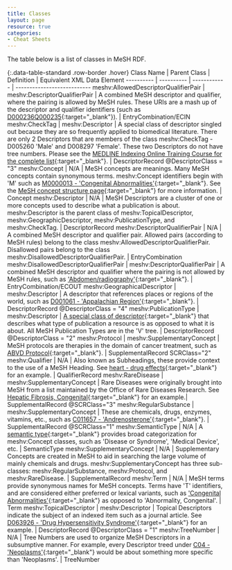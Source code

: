 ```yaml
---
title: Classes
layout: page
resource: true
categories:
- Cheat Sheets
---
```

The table below is a list of classes in MeSH RDF.

{:.data-table-standard .row-border .hover}
Class Name | Parent Class | Definition | Equivalent XML Data Element
---------- | ---------- | ------------ | ---------------------------
meshv:AllowedDescriptorQualifierPair  | meshv:DescriptorQualifierPair | A combined MeSH descriptor and qualifier, where the pairing is allowed by MeSH rules.  These URIs are a mash up of the descriptor and qualifier identifiers  (such as [D000236Q000235](http://id.nlm.nih.gov/mesh/D000236Q000235.html){:target="_blank"}). | EntryCombination/ECIN
meshv:CheckTag | meshv:Descriptor | A special class of descriptor singled out because they are so frequently applied to biomedical literature.  There are only 2 Descriptors that are members of the class meshv:CheckTag - D005260 'Male' and D008297 'Female'.  These two Descriptors do not have tree numbers.  Please see the [MEDLINE Indexing Online Training Course for the complete list](http://www.nlm.nih.gov/bsd/indexing/training/CHK_010.html){:target="_blank"}. |  DescriptorRecord @DescriptorClass = "3"
meshv:Concept | N/A | MeSH concepts are meanings. Many MeSH concepts contain synonymous terms. meshv:Concept identifiers begin with 'M' such as [M0000013 - 'Congenital Abnormalities'](http://id.nlm.nih.gov/mesh/M0000013.html){:target="_blank"}. See the [MeSH concept structure page](http://www.nlm.nih.gov/mesh/concept_structure.html){:target="_blank"} for more information. |  Concept
meshv:Descriptor | N/A | MeSH Descriptors are a cluster of one or more concepts used to describe what a publication is about.  meshv:Descriptor is the parent class of meshv:TopicalDescriptor, meshv:GeographicDescriptor, meshv:PublicationType, and meshv:CheckTag. | DescriptorRecord
meshv:DescriptorQualifierPair | N/A | A combined MeSH descriptor and qualifier pair.  Allowed pairs (according to MeSH rules) belong to the class meshv:AllowedDescriptorQualifierPair.  Disallowed pairs belong to the class meshv:DisallowedDescriptorQualifierPair. | EntryCombination
meshv:DisallowedDescriptorQualifierPair | meshv:DescriptorQualifierPair | A combined MeSH descriptor and qualifier where the pairing is not allowed by MeSH rules, such as ['Abdomen/radiography'](http://id.nlm.nih.gov/mesh/D000005Q000530.html){:target="_blank"}. | EntryCombination/ECOUT
meshv:GeographicalDescriptor | meshv:Descriptor | A descriptor that references places or regions of the world, such as [D001061 - 'Appalachian Region'](http://id.nlm.nih.gov/mesh/D001061.html){:target="_blank"}. |  DescriptorRecord @DescriptorClass = "4"
meshv:PublicationType | meshv:Descriptor | [A special class of descriptor](http://www.nlm.nih.gov/mesh/pubtypes.html){:target="_blank"} that describes what type of publication a resource is as opposed to what it is about. All MeSH Publication Types are in the 'V' tree. | DescriptorRecord @DescriptorClass = "2"
meshv:Protocol | meshv:SupplementaryConcept | MeSH protocols are therapies in the domain of cancer treatment, such as [ABVD Protocol](http://id.nlm.nih.gov/mesh/C104696.html){:target="_blank"}. |  SupplementalRecord SCRClass="2"
meshv:Qualifier | N/A  | Also known as Subheadings, these provide context to the use of a MeSH Heading. See [heart - drug effects](http://id.nlm.nih.gov/mesh/D006321Q000187.html){:target="_blank"} for an example. |  QualifierRecord
meshv:RareDisease | meshv:SupplementaryConcept | Rare Diseases were originally brought into MeSH from a list maintained by the Office of Rare Diseases Research. See [Hepatic Fibrosis, Congenital](http://id.nlm.nih.gov/mesh/C562378.html){:target="_blank"} for an example.| SupplementalRecord @SCRClass="3"
meshv:RegularSubstance | meshv:SupplementaryConcept | These are chemicals, drugs, enzymes, vitamins, etc., such as [C011657 - 'Andrenosterone'](http://id.nlm.nih.gov/mesh/C011657.html){:target="_blank"}.  |  SupplementalRecord @SCRClass="1"
meshv:SemanticType | N/A  | A [semantic type](http://www.nlm.nih.gov/research/umls/META3_current_semantic_types.html){:target="_blank"} provides broad categorization for meshv:Concept classes, such as 'Disease or Syndrome', 'Medical Device', etc.  | SemanticType
meshv:SupplementaryConcept | N/A | Supplementary Concepts are created in MeSH to aid in searching the large volume of mainly chemicals and drugs.  meshv:SupplementaryConcept has three sub-classes: meshv:RegularSubstance, meshv:Protocol, and meshv:RareDisease. | SupplementalRecord
meshv:Term | N/A | MeSH terms provide synonymous names for MeSH concepts.  Terms have 'T' identifiers, and are considered either preferred or lexical variants, such as ['Congenital Abnormalities'](http://id.nlm.nih.gov/mesh/T000029.html){:target="_blank"} as opposed to 'Abnormality, Congenital'. | Term
meshv:TopicalDescriptor | meshv:Descriptor |  Topical Descriptors indicate the subject of an indexed item such as a journal article.  See [D063926 - 'Drug Hypersensitivity Syndrome'](http://id.nlm.nih.gov/mesh/D063926.html){:target="_blank"} for an example. | DescriptorRecord @DescriptorClass = "1"
meshv:TreeNumber | N/A | Tree Numbers are used to organize MeSH Descriptors in a subsumptive manner. For example, every Descriptor treed under [C04 - 'Neoplasms'](http://id.nlm.nih.gov/mesh/C04.html){:target="_blank"} would be about something more specific than 'Neoplasms'. | TreeNumber